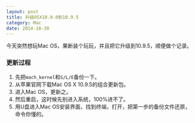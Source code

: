 ```yaml
---
layout: post
title: 升级OSX10.9.0到10.9.5
category: Mac
date: 2014-10-30
---
```


今天突然想玩Mac OS，果断装个玩玩，并且把它升级到10.9.5，顺便做个记录。

### 更新过程

1. 先把`mach_kernel`和`S/L/E`备份一下。
2. 从苹果官网下载Mac OS X 10.9.5的组合更新包。
3. 进入Mac OS，更新之。
4. 然后重启，这时候先别进入系统，100%进不了。
5. 用U盘进入Mac OS安装界面，找到终端，打开，把第一步的备份文件还原，命令你懂的。
